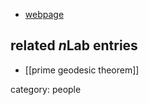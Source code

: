 

* [webpage](https://math.temple.edu/~rivin/)

## related $n$Lab entries

* [[prime geodesic theorem]]

category: people
